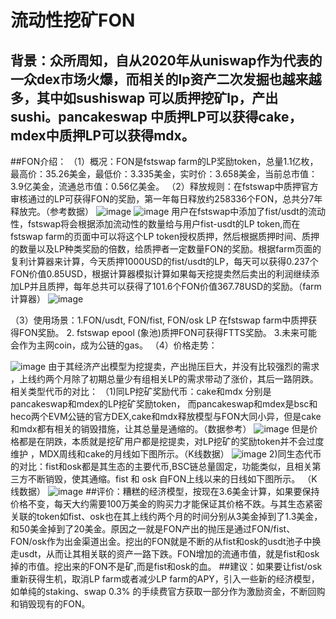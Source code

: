 # 流动性挖矿FON
## 背景：众所周知，自从2020年从uniswap作为代表的一众dex市场火爆，而相关的lp资产二次发掘也越来越多，其中如sushiswap 可以质押挖矿lp，产出sushi。pancakeswap 中质押LP可以获得cake，mdex中质押LP可以获得mdx。
##FON介绍：
（1）概况：FON是fstswap farm的LP奖励token，总量1.1亿枚，最高价：35.26美金，最低价：3.335美金，实时价：3.658美金，当前总市值：3.9亿美金，流通总市值：0.56亿美金。
（2）释放规则：在fstswap中质押官方审核通过的LP可获得FON的奖励，第一年每日释放约258336个FON，总共分7年释放完。（参考数据）
![image](https://user-images.githubusercontent.com/77677195/177049359-f7d776d5-3423-4ecc-be71-5389d1a28b78.png)
![image](https://user-images.githubusercontent.com/77677195/177049366-9bdd5951-1512-4999-8bda-df50efff208a.png)
用户在fstswap中添加了fist/usdt的流动性，fstswap将会根据添加流动性的数量给与用户fist-usdt的LP token,而在fstswap farm的页面中可以将这个LP token授权质押，然后根据质押时间、质押的数量以及LP种类奖励的倍数，给质押者一定数量FON的奖励。根据farm页面的复利计算器来计算，今天质押1000USD的fist/usdt的LP，每天可以获得0.237个FON价值0.85USD，根据计算器模拟计算如果每天挖提卖然后卖出的利润继续添加LP并且质押，每年总共可以获得了101.6个FON价值367.78USD的奖励。（farm计算器）
![image](https://user-images.githubusercontent.com/77677195/177049384-b6ad2eab-2752-439c-b11f-3d054141ca0f.png)

（3）使用场景：1.FON/usdt, FON/fist, FON/osk LP 在fstswap farm中质押获得FON奖励。
                           2. fstswap epool (象池)质押FON可获得FTTS奖励。
                           3.未来可能会作为主网coin，成为公链的gas。
 （4）价格走势：
 
![image](https://user-images.githubusercontent.com/77677195/177049390-b0191ba6-a151-410c-8caa-51f0af1141d7.png)
 由于其经济产出模型为挖提卖，产出抛压巨大，并没有比较强烈的需求 ，上线约两个月除了初期总量少有组相关LP的需求带动了涨价，其后一路阴跌。
 相关类型代币的对比：
 （1)同LP挖矿奖励代币：cake和mdx 分别是pancakeswap和mdex的LP挖矿奖励token， 而pancakeswap和mdex是bsc和heco两个EVM公链的官方DEX,cake和mdx释放模型与FON大同小异，但是cake和mdx都有相关的销毁措施，让其总量是通缩的。（数据参考）
![image](https://user-images.githubusercontent.com/77677195/177049396-ddb8e0ee-ccfd-4786-b988-b26a33287848.png)
但是价格都是在阴跌，本质就是挖矿用户都是挖提卖，对LP挖矿的奖励token并不会过度维护
，MDX周线和cake的月线如下图所示。（K线数据）
![image](https://user-images.githubusercontent.com/77677195/177049415-0b5234a8-e076-4c88-bc90-6e159ebe52b2.png)
2)同生态代币的对比：fist和osk都是其生态的主要代币,BSC链总量固定，功能类似，且相关第三方不断销毁，使其通缩。fist 和 osk 自FON上线以来的日线如下图所示。 （K线数据）
![image](https://user-images.githubusercontent.com/77677195/177049428-d8b9caf4-157b-40c6-b64e-d6271928fcf6.png)
   ##评价：糟糕的经济模型，按现在3.6美金计算，如果要保持价格不变，每天大约需要100万美金的购买力才能保证其价格不跌。与其生态紧密关联的token如fist、osk也在其上线约两个月的时间分别从3美金掉到了1.3美金，和50美金掉到了20美金。原因之一就是FON产出的抛压是通过FON/fist、FON/osk作为出金渠道出金。挖出的FON就是不断的从fist和osk的usdt池子中换走usdt，从而让其相关联的资产一路下跌。FON增加的流通市值，就是fist和osk掉的市值。挖出来的FON不是矿,而是fist和osk的血。
   ##建议：如果要让fist/osk重新获得生机，取消LP farm或者减少LP farm的APY，引入一些新的经济模型，如单纯的staking、swap 0.3% 的手续费官方获取一部分作为激励资金，不断回购和销毁现有的FON。
